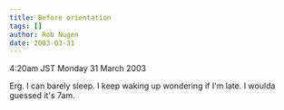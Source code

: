 ```yaml
---
title: Before orientation
tags: []
author: Rob Nugen
date: 2003-03-31
---
```


<p class=date>4:20am JST Monday 31 March 2003</p>

<p>Erg.  I can barely sleep.  I keep waking up wondering if I'm late.
I woulda guessed it's 7am.</p>
